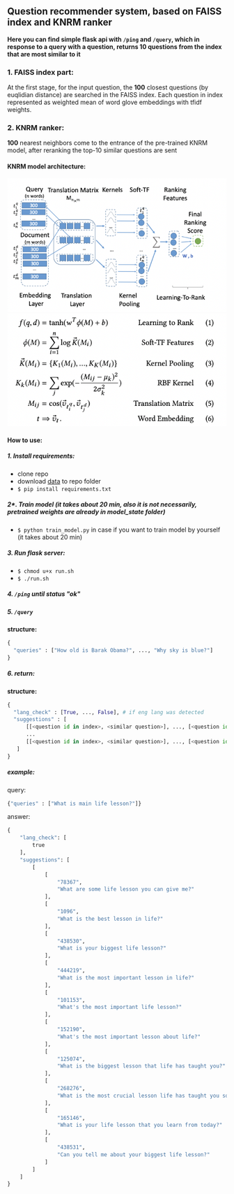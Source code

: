## Question recommender system, based on FAISS index and KNRM ranker
**Here you can find simple flask api with `/ping` and `/query`, which in response to a query with a question, returns 10 questions from the index that are most similar to it**


### 1. FAISS index part:
At the first stage, for the input question, the **100** closest questions (by euqlidian distance) are searched in the FAISS index. 
Each question in index represented as weighted mean of word glove embeddings with tfidf weights.

### 2. KNRM ranker:
**100** nearest neighbors come to the entrance of the pre-trained KNRM model, after reranking the top-10 similar questions are sent

#### KNRM model architecture:
![architecture_img](assets/architecture_img.png)
![model_img](assets/model_img.png)

#### How to use:
##### 1. Install requirements:
  - clone repo
  - download [data](https://drive.google.com/drive/folders/11cuWJFmgHkMu56rhuVYy5NoW_LYZ0Aqj?usp=sharing) to repo folder
  - `$ pip install requirements.txt`
##### 2*. Train model (it takes about 20 min, also it is not necessarily, pretrained weights are already in model_state folder)
- `$ python train_model.py` in case if you want to train model by yourself (it takes about 20 min)
##### 3. Run flask server:
- `$ chmod u+x run.sh`
- `$ ./run.sh`

##### 4. `/ping` until status "ok"

##### 5. `/query`
**structure:**
```python
{
  "queries" : ["How old is Barak Obama?", ..., "Why sky is blue?"]
}
```
##### 6. return:
**structure:**
```python
{
  "lang_check" : [True, ..., False], # if eng lang was detected
  "suggestions" : [
      [[<question id in index>, <similar question>], ..., [<question id in index>, <similar question>]], # suggestion ordered by relevance from most relevant to least
      ...
      [[<question id in index>, <similar question>], ..., [<question id in index>, <similar question>]]
   ]
}
```

##### example:
query:
```python
{"queries" : ["What is main life lesson?"]}
```
answer:
```python
{
    "lang_check": [
        true
    ],
    "suggestions": [
        [
            [
                "78367",
                "What are some life lesson you can give me?"
            ],
            [
                "1096",
                "What is the best lesson in life?"
            ],
            [
                "438530",
                "What is your biggest life lesson?"
            ],
            [
                "444219",
                "What is the most important lesson in life?"
            ],
            [
                "101153",
                "What's the most important life lesson?"
            ],
            [
                "152190",
                "What's the most important lesson about life?"
            ],
            [
                "125074",
                "What is the biggest lesson that life has taught you?"
            ],
            [
                "268276",
                "What is the most crucial lesson life has taught you so far?"
            ],
            [
                "165146",
                "What is your life lesson that you learn from today?"
            ],
            [
                "438531",
                "Can you tell me about your biggest life lesson?"
            ]
        ]
    ]
}
```
